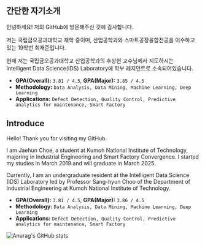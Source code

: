 ## 간단한 자기소개

안녕하세요! 저의 GitHub에 방문해주신 것에 감사합니다.

저는 국립금오공과대학교 재학 중이며, 산업공학과와 스마트공장융합전공을 이수하고 있는 19학번 최재준입니다.

현재 저는 국립금오공과대학교 산업공학과의 추상현 교수님께서 지도하시는 Intelligent Data Science(IDS) Laboratory에 학부 레지던트로 소속되어있습니다.

-	**GPA(Overall):** `3.81 / 4.5`, **GPA(Major):** `3.85 / 4.5`
- **Methodology:** `Data Analysis, Data Mining, Machine Learning, Deep Learning`
- **Applications:** `Defect Detection, Quality Control, Predictive analytics for maintenance, Smart Factory`



## Introduce

Hello! Thank you for visiting my GitHub.

I am Jaehun Choe, a student at Kumoh National Institute of Technology, majoring in Industrial Engineering and Smart Factory Convergence. I started my studies in March 2019 and will graduate in March 2025.

Currently, I am an undergraduate resident at the Intelligent Data Science (IDS) Laboratory led by Professor Sang-hyun Choo of the Department of Industrial Engineering at Kumoh National Institute of Technology.

-	**GPA(Overall):** `3.81 / 4.5`, **GPA(Major):** `3.86 / 4.5`
- **Methodology:** `Data Analysis, Data Mining, Machine Learning, Deep Learning`
- **Applications:** `Defect Detection, Quality Control, Predictive analytics for maintenance, Smart Factory`



![Anurag's GitHub stats](https://github-readme-stats.vercel.app/api?username=jaejunchoe&show_icons=true&theme=dracula)





